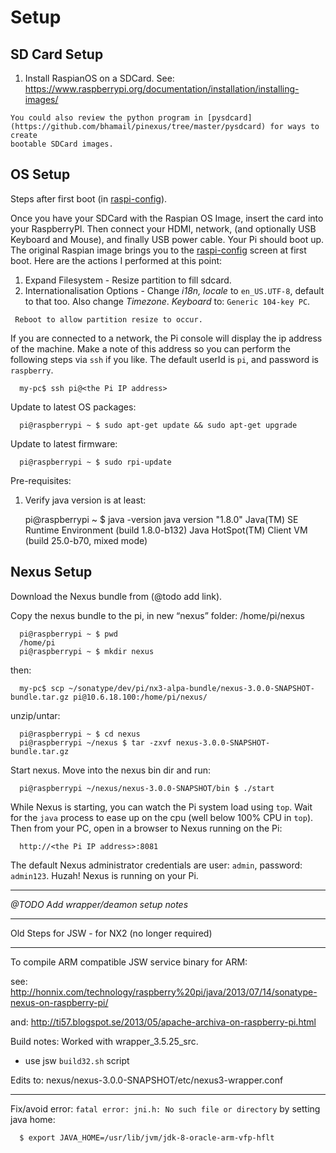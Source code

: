 Setup
=====

SD Card Setup
-------------

  1. Install RaspianOS on a SDCard. See: https://www.raspberrypi.org/documentation/installation/installing-images/

    You could also review the python program in [pysdcard](https://github.com/bhamail/pinexus/tree/master/pysdcard) for ways to create 
    bootable SDCard images.
    
   
OS Setup
--------

  Steps after first boot (in [raspi-config](https://www.raspberrypi.org/documentation/configuration/raspi-config.md)).
  
  Once you have your SDCard with the Raspian OS Image, insert the card into your RaspberryPI. Then connect your HDMI, network, 
  (and optionally USB Keyboard and Mouse), and finally USB power cable. Your Pi should boot up. The original Raspian image brings
  you to the [raspi-config](https://www.raspberrypi.org/documentation/configuration/raspi-config.md) screen at first 
  boot. Here are the actions I performed at this point:
  
   1. Expand Filesystem - Resize partition to fill sdcard.
   2. Internationalisation Options - Change *i18n, locale* to `en_US.UTF-8`, default to that too. 
     Also change *Timezone*. *Keyboard* to: `Generic 104-key PC`.
    
     Reboot to allow partition resize to occur.
 
  If you are connected to a network, the Pi console will display the ip address of the machine. Make a note of this 
  address so you can perform the following steps via `ssh` if you like. 
  The default userId is `pi`, and password is `raspberry`.
  
      my-pc$ ssh pi@<the Pi IP address>
   
  Update to latest OS packages:
  
      pi@raspberrypi ~ $ sudo apt-get update && sudo apt-get upgrade

  Update to latest firmware:
    
      pi@raspberrypi ~ $ sudo rpi-update


  Pre-requisites:
  
   1. Verify java version is at least:
   
        pi@raspberrypi ~ $ java -version
        java version "1.8.0"
        Java(TM) SE Runtime Environment (build 1.8.0-b132)
        Java HotSpot(TM) Client VM (build 25.0-b70, mixed mode)

Nexus Setup
-----------

  Download the Nexus bundle from (@todo add link).

  Copy the nexus bundle to the pi, in new “nexus” folder: /home/pi/nexus

      pi@raspberrypi ~ $ pwd
      /home/pi
      pi@raspberrypi ~ $ mkdir nexus
      
  then: 
  
      my-pc$ scp ~/sonatype/dev/pi/nx3-alpa-bundle/nexus-3.0.0-SNAPSHOT-bundle.tar.gz pi@10.6.18.100:/home/pi/nexus/
      
  unzip/untar:
  
      pi@raspberrypi ~ $ cd nexus
      pi@raspberrypi ~/nexus $ tar -zxvf nexus-3.0.0-SNAPSHOT-bundle.tar.gz

  Start nexus. Move into the nexus bin dir and run:
    
      pi@raspberrypi ~/nexus/nexus-3.0.0-SNAPSHOT/bin $ ./start
  
  While Nexus is starting, you can watch the Pi system load using `top`. Wait for the `java` process to ease up on 
  the cpu (well below 100% CPU in `top`).  Then from your PC, open in a browser to Nexus running on the Pi:
  
      http://<the Pi IP address>:8081

   The default Nexus administrator credentials are user: `admin`, password: `admin123`. 
   Huzah! Nexus is running on your Pi.
   
   ----------------
   
   *@TODO Add wrapper/deamon setup notes*
   
   ----------------
   
  
 Old Steps for JSW - for NX2 (no longer required)
 
 ---------------------------
   
   To compile ARM compatible JSW service binary for ARM:
    
   see:
    http://honnix.com/technology/raspberry%20pi/java/2013/07/14/sonatype-nexus-on-raspberry-pi/

   and:
    http://ti57.blogspot.se/2013/05/apache-archiva-on-raspberry-pi.html

   Build notes: Worked with wrapper_3.5.25_src.
   
   - use jsw `build32.sh` script
   
   Edits to: nexus/nexus-3.0.0-SNAPSHOT/etc/nexus3-wrapper.conf 
   
   ------------------------------------------------------------
   
   Fix/avoid error: `fatal error: jni.h: No such file or directory` by setting java home: 
   
      $ export JAVA_HOME=/usr/lib/jvm/jdk-8-oracle-arm-vfp-hflt
   
   

   
